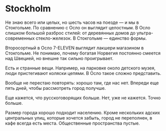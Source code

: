 # Stockholm

Не знаю всего или целых, но шесть часов на поезде — и мы в Стокгольме. По сравнению с Осло он выглядит целостным. В Осло слишком большой разброс стилей: от деревянных домов до ультра-современных стекло-железок. В Стокгольме — единство формы.

Второсортный в Осло 7-ELEVEN выглядит лакшери магазином в Стокгольме. Не понимаю, почему богатая Норвегия постоянно смеется над Швецией, но внешне так сильно проигрывает.

Есть и странные вещи. Например, на парковке около детского музея, люди пристегивают коляски цепями. В Осло такое сложно представить.

Вообще не перестаю повторять: хорошо там, где нас нет. Впереди еще пять дней, чтобы рассмотреть город получше.

Еще кажется, что русскоговорящих больше. Нет, уже не кажется. Точно больше.

Размер города хорошо подходит населению. Кроме нескольких адских центральных улиц, которые хочется забыть, город не переполнен, в кафе всегда есть места. Общественные пространства пустые.
